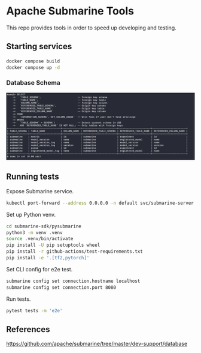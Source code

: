 # Apache Submarine Tools

This repo provides tools in order to speed up developing and testing.

## Starting services

```bash
docker compose build
docker compose up -d
```

### Database Schema

![db-schema](docs/db-schema.png)

## Running tests

Expose Submarine service.

```bash
kubectl port-forward --address 0.0.0.0 -n default svc/submarine-server 8080:8080
```

Set up Python venv.

```bash
cd submarine-sdk/pysubmarine
python3 -m venv .venv
source .venv/bin/activate
pip install -U pip setuptools wheel
pip install -r github-actions/test-requirements.txt
pip install -e '.[tf2,pytorch]'
```

Set CLI config for e2e test.

```bash
submarine config set connection.hostname localhost
submarine config set connection.port 8080
```

Run tests.

```bash
pytest tests -m 'e2e'
```

## References

<https://github.com/apache/submarine/tree/master/dev-support/database>
